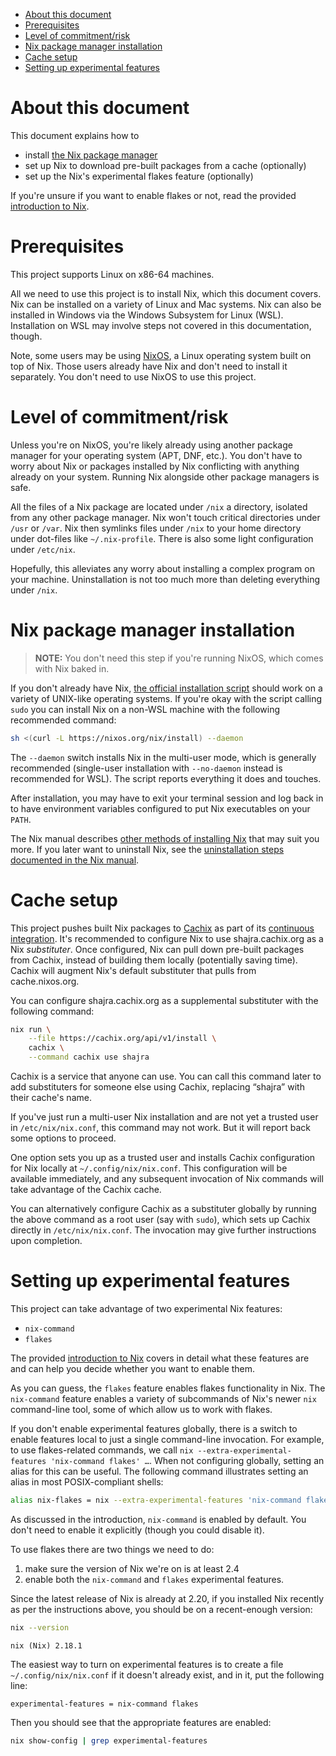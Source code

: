 - [About this document](#sec-1)
- [Prerequisites](#sec-2)
- [Level of commitment/risk](#sec-3)
- [Nix package manager installation](#sec-4)
- [Cache setup](#sec-5)
- [Setting up experimental features](#sec-6)


# About this document<a id="sec-1"></a>

This document explains how to

-   install [the Nix package manager](https://nixos.org/nix)
-   set up Nix to download pre-built packages from a cache (optionally)
-   set up the Nix's experimental flakes feature (optionally)

If you're unsure if you want to enable flakes or not, read the provided [introduction to Nix](nix-introduction.md).

# Prerequisites<a id="sec-2"></a>

This project supports Linux on x86-64 machines.

All we need to use this project is to install Nix, which this document covers. Nix can be installed on a variety of Linux and Mac systems. Nix can also be installed in Windows via the Windows Subsystem for Linux (WSL). Installation on WSL may involve steps not covered in this documentation, though.

Note, some users may be using [NixOS](https://nixos.org), a Linux operating system built on top of Nix. Those users already have Nix and don't need to install it separately. You don't need to use NixOS to use this project.

# Level of commitment/risk<a id="sec-3"></a>

Unless you're on NixOS, you're likely already using another package manager for your operating system (APT, DNF, etc.). You don't have to worry about Nix or packages installed by Nix conflicting with anything already on your system. Running Nix alongside other package managers is safe.

All the files of a Nix package are located under `/nix` a directory, isolated from any other package manager. Nix won't touch critical directories under `/usr` or `/var`. Nix then symlinks files under `/nix` to your home directory under dot-files like `~/.nix-profile`. There is also some light configuration under `/etc/nix`.

Hopefully, this alleviates any worry about installing a complex program on your machine. Uninstallation is not too much more than deleting everything under `/nix`.

# Nix package manager installation<a id="sec-4"></a>

> **<span class="underline">NOTE:</span>** You don't need this step if you're running NixOS, which comes with Nix baked in.

If you don't already have Nix, [the official installation script](https://nixos.org/download.html#download-nix) should work on a variety of UNIX-like operating systems. If you're okay with the script calling `sudo` you can install Nix on a non-WSL machine with the following recommended command:

```bash
sh <(curl -L https://nixos.org/nix/install) --daemon
```

The `--daemon` switch installs Nix in the multi-user mode, which is generally recommended (single-user installation with `--no-daemon` instead is recommended for WSL). The script reports everything it does and touches.

After installation, you may have to exit your terminal session and log back in to have environment variables configured to put Nix executables on your `PATH`.

The Nix manual describes [other methods of installing Nix](https://nixos.org/manual/nix/stable/installation/installation.html) that may suit you more. If you later want to uninstall Nix, see the [uninstallation steps documented in the Nix manual](https://nixos.org/manual/nix/stable/installation/installing-binary.html#uninstalling).

# Cache setup<a id="sec-5"></a>

This project pushes built Nix packages to [Cachix](https://cachix.org) as part of its [continuous integration](https://github.com/shajra/nix-project/actions). It's recommended to configure Nix to use shajra.cachix.org as a Nix *substituter*. Once configured, Nix can pull down pre-built packages from Cachix, instead of building them locally (potentially saving time). Cachix will augment Nix's default substituter that pulls from cache.nixos.org.

You can configure shajra.cachix.org as a supplemental substituter with the following command:

```sh
nix run \
    --file https://cachix.org/api/v1/install \
    cachix \
    --command cachix use shajra
```

Cachix is a service that anyone can use. You can call this command later to add substituters for someone else using Cachix, replacing “shajra” with their cache's name.

If you've just run a multi-user Nix installation and are not yet a trusted user in `/etc/nix/nix.conf`, this command may not work. But it will report back some options to proceed.

One option sets you up as a trusted user and installs Cachix configuration for Nix locally at `~/.config/nix/nix.conf`. This configuration will be available immediately, and any subsequent invocation of Nix commands will take advantage of the Cachix cache.

You can alternatively configure Cachix as a substituter globally by running the above command as a root user (say with `sudo`), which sets up Cachix directly in `/etc/nix/nix.conf`. The invocation may give further instructions upon completion.

# Setting up experimental features<a id="sec-6"></a>

This project can take advantage of two experimental Nix features:

-   `nix-command`
-   `flakes`

The provided [introduction to Nix](nix-introduction.md) covers in detail what these features are and can help you decide whether you want to enable them.

As you can guess, the `flakes` feature enables flakes functionality in Nix. The `nix-command` feature enables a variety of subcommands of Nix's newer `nix` command-line tool, some of which allow us to work with flakes.

If you don't enable experimental features globally, there is a switch to enable features local to just a single command-line invocation. For example, to use flakes-related commands, we call `nix --extra-experimental-features 'nix-command flakes' …`. When not configuring globally, setting an alias for this can be useful. The following command illustrates setting an alias in most POSIX-compliant shells:

```sh
alias nix-flakes = nix --extra-experimental-features 'nix-command flakes'
```

As discussed in the introduction, `nix-command` is enabled by default. You don't need to enable it explicitly (though you could disable it).

To use flakes there are two things we need to do:

1.  make sure the version of Nix we're on is at least 2.4
2.  enable both the `nix-command` and `flakes` experimental features.

Since the latest release of Nix is already at 2.20, if you installed Nix recently as per the instructions above, you should be on a recent-enough version:

```sh
nix --version
```

    nix (Nix) 2.18.1

The easiest way to turn on experimental features is to create a file `~/.config/nix/nix.conf` if it doesn't already exist, and in it, put the following line:

```text
experimental-features = nix-command flakes
```

Then you should see that the appropriate features are enabled:

```sh
nix show-config | grep experimental-features
```
